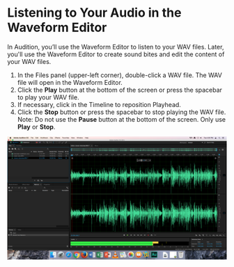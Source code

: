 # Listening to Your Audio in the Waveform Editor

In Audition, you’ll use the Waveform Editor to listen to your WAV files. Later, you'll use the Waveform Editor to create sound bites and edit the content of your WAV files.

1. In the Files panel \(upper-left corner\), double-click a WAV file. The WAV file will open in the Waveform Editor. 
2. Click the **Play** button at the bottom of the screen or press the spacebar to play your WAV file.
3. If necessary, click in the Timeline to reposition Playhead.
4. Click the **Stop** button or press the spacebar to stop playing the WAV file. Note: Do not use the **Pause** button at the bottom of the screen. Only use **Play** or **Stop**.

![A WAV file playing in the Waveform Editor.](/assets/listening-in-waveform-editor.png)


